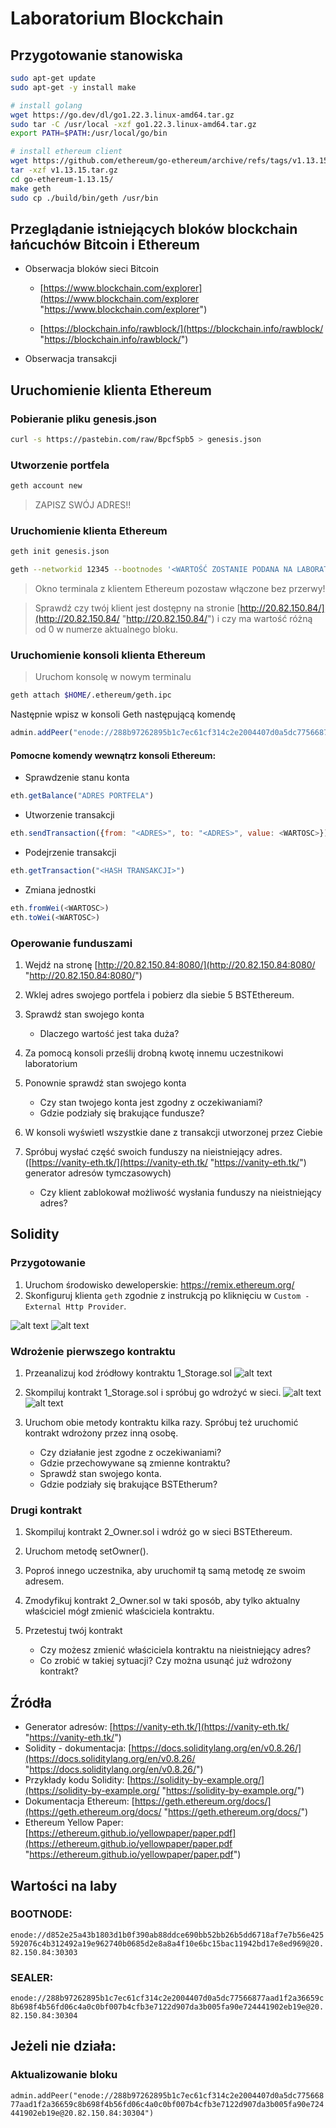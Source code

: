 
# Laboratorium Blockchain

## Przygotowanie stanowiska

```bash
sudo apt-get update
sudo apt-get -y install make

# install golang
wget https://go.dev/dl/go1.22.3.linux-amd64.tar.gz
sudo tar -C /usr/local -xzf go1.22.3.linux-amd64.tar.gz
export PATH=$PATH:/usr/local/go/bin

# install ethereum client
wget https://github.com/ethereum/go-ethereum/archive/refs/tags/v1.13.15.tar.gz
tar -xzf v1.13.15.tar.gz
cd go-ethereum-1.13.15/
make geth
sudo cp ./build/bin/geth /usr/bin

```

## Przeglądanie istniejących bloków blockchain łańcuchów Bitcoin i Ethereum

-   Obserwacja bloków sieci Bitcoin
    
    -   [https://www.blockchain.com/explorer](https://www.blockchain.com/explorer "https://www.blockchain.com/explorer")
        
    -   [https://blockchain.info/rawblock/](https://blockchain.info/rawblock/ "https://blockchain.info/rawblock/")
        
-   Obserwacja transakcji
    

## Uruchomienie klienta Ethereum

### Pobieranie pliku genesis.json

```bash
curl -s https://pastebin.com/raw/BpcfSpb5 > genesis.json
```

### Utworzenie portfela

```bash
geth account new
```

> ZAPISZ SWÓJ ADRES!!

### Uruchomienie klienta Ethereum

```bash
geth init genesis.json

geth --networkid 12345 --bootnodes '<WARTOŚĆ ZOSTANIE PODANA NA LABORATORIUM>' --ethstats '<TUTAJ WPISZ NUMER ALBUMU>:bst2024@20.82.150.84' --unlock '<ADRES WASZEGO PORTFELA>' --allow-insecure-unlock --http --http.corsdomain="*" --http.api web3,eth,debug,personal,net
```

> Okno terminala z klientem Ethereum pozostaw włączone bez przerwy!

> Sprawdź czy twój klient jest dostępny na stronie  [http://20.82.150.84/](http://20.82.150.84/ "http://20.82.150.84/")  i czy ma wartość różną od 0 w numerze aktualnego bloku.

### Uruchomienie konsoli klienta Ethereum

> Uruchom konsolę w nowym terminalu

```bash
geth attach $HOME/.ethereum/geth.ipc
```

Następnie wpisz w konsoli Geth następującą komendę

```javascript
admin.addPeer("enode://288b97262895b1c7ec61cf314c2e2004407d0a5dc77566877aad1f2a36659c8b698f4b56fd06c4a0c0bf007b4cfb3e7122d907da3b005fa90e724441902eb19e@20.82.150.84:30304")
```

#### Pomocne komendy wewnątrz konsoli Ethereum:

-   Sprawdzenie stanu konta

```javascript
eth.getBalance("ADRES PORTFELA")
```

-   Utworzenie transakcji

```javascript
eth.sendTransaction({from: "<ADRES>", to: "<ADRES>", value: <WARTOSC>})
```

-   Podejrzenie transakcji

```javascript
eth.getTransaction("<HASH TRANSAKCJI>")
```

-   Zmiana jednostki

```javascript
eth.fromWei(<WARTOSC>)
eth.toWei(<WARTOSC>)
```

### Operowanie funduszami

1.  Wejdź na stronę  [http://20.82.150.84:8080/](http://20.82.150.84:8080/ "http://20.82.150.84:8080/")
    
2.  Wklej adres swojego portfela i pobierz dla siebie 5 BSTEthereum.
    
3.  Sprawdź stan swojego konta
    -   Dlaczego wartość jest taka duża?
4.  Za pomocą konsoli prześlij drobną kwotę innemu uczestnikowi laboratorium
    
5.  Ponownie sprawdź stan swojego konta
    -   Czy stan twojego konta jest zgodny z oczekiwaniami?
    -   Gdzie podziały się brakujące fundusze?
6.  W konsoli wyświetl wszystkie dane z transakcji utworzonej przez Ciebie
    
7.  Spróbuj wysłać część swoich funduszy na nieistniejący adres. ([https://vanity-eth.tk/](https://vanity-eth.tk/ "https://vanity-eth.tk/")  generator adresów tymczasowych)
    -   Czy klient zablokował możliwość wysłania funduszy na nieistniejący adres?

## Solidity

### Przygotowanie
1. Uruchom środowisko deweloperskie: https://remix.ethereum.org/ 
2. Skonfiguruj klienta `geth` zgodnie z instrukcją po kliknięciu w `Custom - External Http Provider`.

![alt text](image.png)
![alt text](image-1.png)

### Wdrożenie pierwszego kontraktu
1. Przeanalizuj kod źródłowy kontraktu 1_Storage.sol
![alt text](image-2.png)
2. Skompiluj kontrakt 1_Storage.sol i spróbuj go wdrożyć w sieci. 
![alt text](image-4.png)
![alt text](image-3.png)

3. Uruchom obie metody kontraktu kilka razy. Spróbuj też uruchomić kontrakt wdrożony przez inną osobę.

    - Czy działanie jest zgodne z oczekiwaniami? 
    - Gdzie przechowywane są zmienne kontraktu? 
    - Sprawdź stan swojego konta. 
    - Gdzie podziały się brakujące BSTEtherum?
### Drugi kontrakt
1. Skompiluj kontrakt 2_Owner.sol i wdróż go w sieci BSTEthereum. 
2. Uruchom metodę setOwner(). 
3. Poproś innego uczestnika, aby uruchomił tą samą metodę ze swoim adresem. 
4. Zmodyfikuj kontrakt 2_Owner.sol w taki sposób, aby tylko aktualny właściciel mógł zmienić właściciela kontraktu. 
5. Przetestuj twój kontrakt

   - Czy możesz zmienić właściciela kontraktu na nieistniejący adres? 
   - Co zrobić w takiej sytuacji? Czy można usunąć już wdrożony kontrakt?

## Źródła

-   Generator adresów:  [https://vanity-eth.tk/](https://vanity-eth.tk/ "https://vanity-eth.tk/")
-   Solidity - dokumentacja:  [https://docs.soliditylang.org/en/v0.8.26/](https://docs.soliditylang.org/en/v0.8.26/ "https://docs.soliditylang.org/en/v0.8.26/")
-   Przykłady kodu Solidity:  [https://solidity-by-example.org/](https://solidity-by-example.org/ "https://solidity-by-example.org/")
-   Dokumentacja Ethereum:  [https://geth.ethereum.org/docs/](https://geth.ethereum.org/docs/ "https://geth.ethereum.org/docs/")
-   Ethereum Yellow Paper:  [https://ethereum.github.io/yellowpaper/paper.pdf](https://ethereum.github.io/yellowpaper/paper.pdf "https://ethereum.github.io/yellowpaper/paper.pdf")

## Wartości na laby

### BOOTNODE:

`enode://d852e25a43b1803d1b0f390ab88ddce690bb52bb26b5dd6718af7e7b56e425592076c4b312492a19e962740b0685d2e8a8a4f10e6bc15bac11942bd17e8ed969@20.82.150.84:30303`

### SEALER:

`enode://288b97262895b1c7ec61cf314c2e2004407d0a5dc77566877aad1f2a36659c8b698f4b56fd06c4a0c0bf007b4cfb3e7122d907da3b005fa90e724441902eb19e@20.82.150.84:30304`

## Jeżeli nie działa:

### Aktualizowanie bloku

`admin.addPeer("enode://288b97262895b1c7ec61cf314c2e2004407d0a5dc77566877aad1f2a36659c8b698f4b56fd06c4a0c0bf007b4cfb3e7122d907da3b005fa90e724441902eb19e@20.82.150.84:30304")`